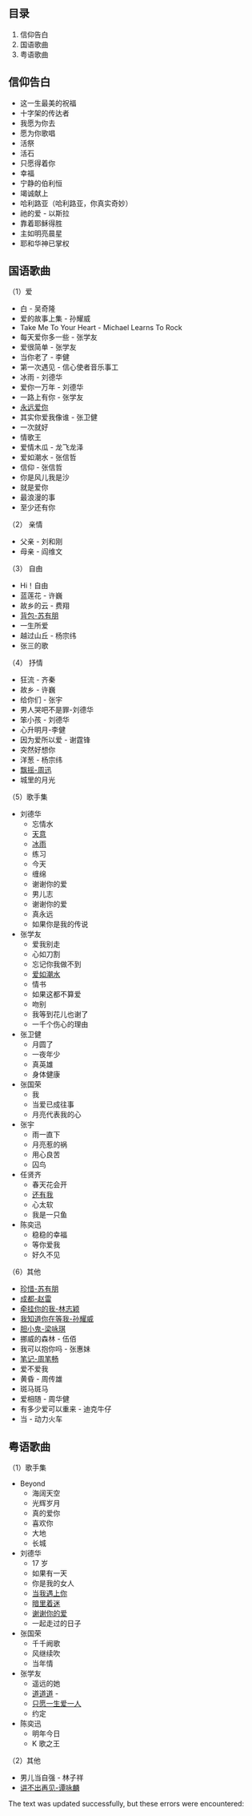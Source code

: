 ## 目录

1.  信仰告白
2.  国语歌曲
3.  粤语歌曲

## 信仰告白

-   这一生最美的祝福
-   十字架的传达者
-   我愿为你去
-   愿为你歌唱
-   活祭
-   活石
-   只愿得着你
-   幸福
-   宁静的伯利恒
-   竭诚献上
-   哈利路亚（哈利路亚，你真实奇妙）
-   祂的爱 - 以斯拉
-   靠着耶稣得胜
-   主如明亮晨星
-   耶和华神已掌权

## 国语歌曲

（1）爱

-   白 - 吴奇隆
-   爱的故事上集 - 孙耀威
-   Take Me To Your Heart - Michael Learns To Rock
-   每天爱你多一些 - 张学友
-   爱很简单 - 张学友
-   当你老了 - 李健
-   第一次遇见 - 信心使者音乐事工
-   冰雨 - 刘德华
-   爱你一万年 - 刘德华
-   一路上有你 - 张学友
-   [永远爱你](https://www.zanmeishi.com/player/zan.html)
-   其实你爱我像谁 - 张卫健
-   一次就好
-   情歌王
-   爱情木瓜 - 龙飞龙泽
-   爱如潮水 - 张信哲
-   信仰 - 张信哲
-   你是风儿我是沙
-   就是爱你
-   最浪漫的事
-   至少还有你

（2） 亲情

-   父亲 - 刘和刚
-   母亲 - 阎维文

（3） 自由

-   Hi！自由
-   蓝莲花 - 许巍
-   故乡的云 - 费翔
-   [背包-苏有朋](https://music.163.com/#/song?id=145644)
-   一生所爱
-   越过山丘 - 杨宗纬
-   张三的歌

（4） 抒情

-   狂流 - 齐秦
-   故乡 - 许巍
-   给你们 - 张宇
-   男人哭吧不是罪-刘德华
-   笨小孩 - 刘德华
-   心升明月-李健
-   因为爱所以爱 - 谢霆锋
-   突然好想你
-   洋葱 - 杨宗纬
-   [飘摇-周迅](https://music.163.com/#/song?id=5272940)
-   城里的月光

（5）歌手集

-   刘德华
    -   忘情水
    -   [天意](https://music.163.com/#/artist?id=3691)
    -   [冰雨](https://music.163.com/#/artist?id=3691)
    -   练习
    -   今天
    -   缠绵
    -   谢谢你的爱
    -   男儿志
    -   谢谢你的爱
    -   真永远
    -   如果你是我的传说
-   张学友
    -   爱我别走
    -   心如刀割
    -   忘记你我做不到
    -   [爱如潮水](https://music.163.com/#/song?id=187950)
    -   情书
    -   如果这都不算爱
    -   吻别
    -   我等到花儿也谢了
    -   一千个伤心的理由
-   张卫健
    -   月圆了
    -   一夜年少
    -   真英雄
    -   身体健康
-   张国荣
    -   我
    -   当爱已成往事
    -   月亮代表我的心
-   张宇
    -   雨一直下
    -   月亮惹的祸
    -   用心良苦
    -   囚鸟
-   任贤齐
    -   春天花会开
    -   [还有我](https://music.163.com/#/song?id=144083)
    -   心太软
    -   我是一只鱼
-   陈奕迅
    -   稳稳的幸福
    -   等你爱我
    -   好久不见

（6）其他

-   [珍惜-苏有朋](https://music.163.com/#/song?id=145454)
-   [成都-赵雷](https://music.163.com/#/artist?id=6731)
-   [牵挂你的我-林志颖](https://music.163.com/#/playlist?id=569020058)
-   [我知道你在等我-孙耀威](https://music.163.com/#/song?id=147179)
-   [胆小鬼-梁咏琪](https://music.163.com/#/artist?id=8329)
-   挪威的森林 - 伍佰
-   我可以抱你吗 - 张惠妹
-   [笔记-周笔畅](https://music.163.com/#/artist?id=10558)
-   爱不爱我
-   黄昏 - 周传雄
-   斑马斑马
-   爱相随 - 周华健
-   有多少爱可以重来 - 迪克牛仔
-   当 - 动力火车

## 粤语歌曲

（1）歌手集

-   Beyond
    -   海阔天空
    -   光辉岁月
    -   真的爱你
    -   喜欢你
    -   大地
    -   长城
-   刘德华
    -   17 岁
    -   如果有一天
    -   你是我的女人
    -   [当我遇上你](http://www.kugou.com/song/3qdc37.html?frombaidu#hash=DDD043F7F3500B8E1298838DF6C6E060&album_id=0)
    -   [暗里着迷](https://music.163.com/#/song?id=29723022)
    -   [谢谢你的爱](http://www.kugou.com/song/5bwbe5.html#hash=829155218275AA66F99716174B3FDB9E&album_id=0)
    -   一起走过的日子
-   张国荣
    -   千千阙歌
    -   风继续吹
    -   当年情
-   张学友
    -   遥远的她
    -   [道道道](https://music.163.com/#/song?id=35041000) -
    -   [只愿一生爱一人](https://music.163.com/#/song?id=190803)
    -   约定
-   陈奕迅
    -   明年今日
    -   K 歌之王

（2）其他

-   男儿当自强 - 林子祥
-   [讲不出再见-谭咏麟](https://music.163.com/#/song?id=152392)

The text was updated successfully, but these errors were encountered: